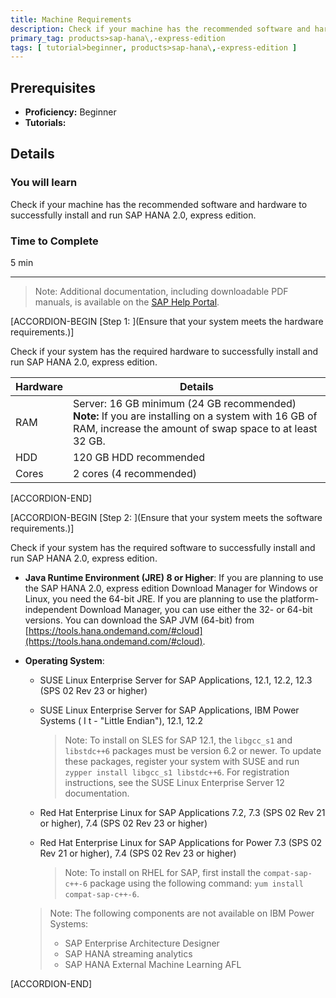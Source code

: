 ```yaml
---
title: Machine Requirements
description: Check if your machine has the recommended software and hardware to successfully install and run SAP HANA 2.0, express edition.
primary_tag: products>sap-hana\,-express-edition
tags: [ tutorial>beginner, products>sap-hana\,-express-edition ]
---
```


<!-- loioc3807913b0a340a99822bf0d97a01da6 -->

## Prerequisites
 - **Proficiency:** Beginner
 - **Tutorials:** 

## Details
### You will learn
Check if your machine has the recommended software and hardware to successfully install and run SAP HANA 2.0, express edition.

### Time to Complete
5 min

---

> Note:
> Additional documentation, including downloadable PDF manuals, is available on the [SAP Help Portal](https://help.sap.com/viewer/p/SAP_HANA,_EXPRESS_EDITION).
> 
> 

[ACCORDION-BEGIN [Step 1: ](Ensure that your system meets the hardware requirements.)]

Check if your system has the required hardware to successfully install and run SAP HANA 2.0, express edition.

|Hardware|Details|
|--------|-------|
|RAM|Server: 16 GB minimum (24 GB recommended) **Note:** If you are installing on a system with 16 GB of RAM, increase the amount of swap space to at least 32 GB.|
|HDD|120 GB HDD recommended|
|Cores|2 cores (4 recommended)|

[ACCORDION-END]

[ACCORDION-BEGIN [Step 2: ](Ensure that your system meets the software requirements.)]

Check if your system has the required software to successfully install and run SAP HANA 2.0, express edition.

-   **Java Runtime Environment (JRE) 8 or Higher**: If you are planning to use the SAP HANA 2.0, express edition Download Manager for Windows or Linux, you need the 64-bit JRE. If you are planning to use the platform-independent Download Manager, you can use either the 32- or 64-bit versions. You can download the SAP JVM (64-bit) from [https://tools.hana.ondemand.com/#cloud](https://tools.hana.ondemand.com/#cloud).
-   **Operating System**:

    -   SUSE Linux Enterprise Server for SAP Applications, 12.1, 12.2, 12.3 (SPS 02 Rev 23 or higher)
    -   SUSE Linux Enterprise Server for SAP Applications, IBM Power Systems ( I t - "Little Endian"), 12.1, 12.2

        > Note:
        > To install on SLES for SAP 12.1, the `libgcc_s1` and `libstdc++6` packages must be version 6.2 or newer. To update these packages, register your system with SUSE and run `zypper install libgcc_s1 libstdc++6`. For registration instructions, see the SUSE Linux Enterprise Server 12 documentation.
        > 
        > 

    -   Red Hat Enterprise Linux for SAP Applications 7.2, 7.3 (SPS 02 Rev 21 or higher), 7.4 (SPS 02 Rev 23 or higher)
    -   Red Hat Enterprise Linux for SAP Applications for Power 7.3 (SPS 02 Rev 21 or higher), 7.4 (SPS 02 Rev 23 or higher)

        > Note:
        > To install on RHEL for SAP, first install the `compat-sap-c++-6` package using the following command: `yum install compat-sap-c++-6`.
        > 
        > 

    > Note:
    > The following components are not available on IBM Power Systems:
    > 
    > -   SAP Enterprise Architecture Designer
    > -   SAP HANA streaming analytics
    > -   SAP HANA External Machine Learning AFL
    > 


[ACCORDION-END]



